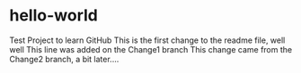 # hello-world
Test Project to learn GitHub
This is the first change to the readme file, well well
This line was added on the Change1 branch
This change came from the Change2 branch, a bit later....

